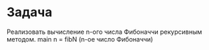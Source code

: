 # Задача
Реализовать вычисление n-ого числа Фибоначчи рекурсивным методом. main n = fibN (n-ое число Фибоначчи)
